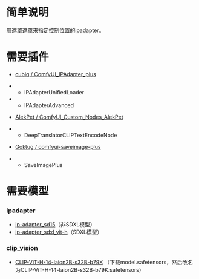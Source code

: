 # 简单说明

用遮罩遮罩来指定控制位置的ipadapter。

# 需要插件

- [cubiq / ComfyUI_IPAdapter_plus](https://github.com/cubiq/ComfyUI_IPAdapter_plus)
- - IPAdapterUnifiedLoader
- - IPAdapterAdvanced

- [AlekPet / ComfyUI_Custom_Nodes_AlekPet](https://github.com/AlekPet/ComfyUI_Custom_Nodes_AlekPet)
- - DeepTranslatorCLIPTextEncodeNode

- [Goktug / comfyui-saveimage-plus](https://github.com/Goktug/comfyui-saveimage-plus)
- - SaveImagePlus

# 需要模型

### ipadapter
- [ip-adapter_sd15](https://huggingface.co/h94/IP-Adapter/blob/main/models/ip-adapter_sd15.safetensors)（非SDXL模型）
- [ip-adapter_sdxl_vit-h](https://huggingface.co/h94/IP-Adapter/blob/main/sdxl_models/ip-adapter-plus_sdxl_vit-h.safetensors)（SDXL模型）

### clip_vision
- [CLIP-ViT-H-14-laion2B-s32B-b79K](https://huggingface.co/h94/IP-Adapter/tree/main/models/image_encoder)
（下载model.safetensors，然后改名为CLIP-ViT-H-14-laion2B-s32B-b79K.safetensors）